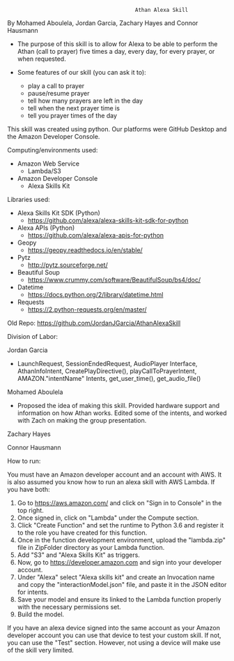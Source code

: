                                              Athan Alexa Skill

By Mohamed Aboulela, Jordan Garcia, Zachary Hayes and Connor Hausmann

- The purpose of this skill is to allow for Alexa to be able to perform the Athan (call to prayer) five times a day, every day,
for every prayer, or when requested.

- Some features of our skill (you can ask it to):
  - play a call to prayer
  - pause/resume prayer
  - tell how many prayers are left in the day
  - tell when the next prayer time is
  - tell you prayer times of the day

This skill was created using python. Our platforms were GitHub Desktop and the Amazon Developer Console.

Computing/environments used: 
  - Amazon Web Service
    - Lambda/S3
  - Amazon Developer Console
    - Alexa Skills Kit
  
  
Libraries used: 
 
  - Alexa Skills Kit SDK (Python)
    - https://github.com/alexa/alexa-skills-kit-sdk-for-python
  - Alexa APIs (Python)
    - https://github.com/alexa/alexa-apis-for-python
  - Geopy
    - https://geopy.readthedocs.io/en/stable/
  - Pytz
    - http://pytz.sourceforge.net/
  - Beautiful Soup
    - https://www.crummy.com/software/BeautifulSoup/bs4/doc/
  - Datetime
    - https://docs.python.org/2/library/datetime.html
  - Requests
    - https://2.python-requests.org/en/master/
    
    
    
 Old Repo: https://github.com/JordanJGarcia/AthanAlexaSkill
 
 
 
 Division of Labor:
 
 Jordan Garcia
  - LaunchRequest, SessionEndedRequest, AudioPlayer Interface, AthanInfoIntent, CreatePlayDirective(), 
    playCallToPrayerIntent, AMAZON."intentName" Intents, get_user_time(), get_audio_file() 
    
 Mohamed Aboulela
 - Proposed the idea of making this skill. Provided hardware support and information on how Athan works. 
Edited some of the intents, and worked with Zach on making the group presentation.
 
 Zachary Hayes
 
 
 Connor Hausmann
       
    
How to run: 

You must have an Amazon developer account and an account with AWS. It is also assumed you know how to run an alexa skill with AWS Lambda. If you have both:

1) Go to https://aws.amazon.com/ and click on "Sign in to Console" in the top right. 
2) Once signed in, click on "Lambda" under the Compute section.
3) Click "Create Function" and set the runtime to Python 3.6 and register it to the role you have created for this function. 
4) Once in the function development environment, upload the "lambda.zip" file in ZipFolder directory as your Lambda function. 
5) Add "S3" and "Alexa Skills Kit" as triggers.
6) Now, go to https://developer.amazon.com and sign into your developer account. 
7) Under "Alexa" select "Alexa skills kit" and create an Invocation name and copy the "interactionModel.json" file, and paste it in the JSON editor for intents.
8) Save your model and ensure its linked to the Lambda function properly with the necessary permissions set. 
9) Build the model.

If you have an alexa device signed into the same account as your Amazon developer account you can use that device to test your custom skill. If not, you can use the "Test" section. However, not using a device will make use of the skill very limited. 
